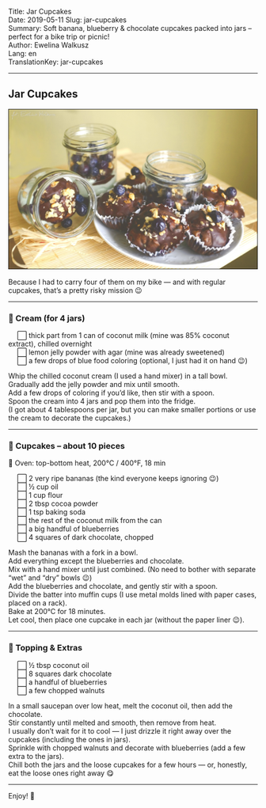 Title: Jar Cupcakes  
Date: 2019-05-11
Slug: jar-cupcakes  
Summary: Soft banana, blueberry & chocolate cupcakes packed into jars – perfect for a bike trip or picnic!  
Author: Ewelina Walkusz  
Lang: en  
TranslationKey: jar-cupcakes  

---

## Jar Cupcakes

![def]

Because I had to carry four of them on my bike — and with regular cupcakes, that’s a pretty risky mission 😉  

---

### 🥥 Cream (for 4 jars)

&emsp; ⬜ thick part from 1 can of coconut milk (mine was 85% coconut extract), chilled overnight </br>
&emsp; ⬜ lemon jelly powder with agar (mine was already sweetened) </br>
&emsp; ⬜ a few drops of blue food coloring (optional, I just had it on hand 😉) </br>

Whip the chilled coconut cream (I used a hand mixer) in a tall bowl.  
Gradually add the jelly powder and mix until smooth.  
Add a few drops of coloring if you’d like, then stir with a spoon.  
Spoon the cream into 4 jars and pop them into the fridge.  
(I got about 4 tablespoons per jar, but you can make smaller portions or use the cream to decorate the cupcakes.)

---

### 🍌 Cupcakes – about 10 pieces  

🔹 Oven: top-bottom heat, 200°C / 400°F, 18 min

&emsp; ⬜ 2 very ripe bananas (the kind everyone keeps ignoring 😉) </br>
&emsp; ⬜ ½ cup oil </br>
&emsp; ⬜ 1 cup flour </br>
&emsp; ⬜ 2 tbsp cocoa powder </br>
&emsp; ⬜ 1 tsp baking soda </br>
&emsp; ⬜ the rest of the coconut milk from the can </br>
&emsp; ⬜ a big handful of blueberries </br>
&emsp; ⬜ 4 squares of dark chocolate, chopped </br>

Mash the bananas with a fork in a bowl.  
Add everything except the blueberries and chocolate.  
Mix with a hand mixer until just combined. (No need to bother with separate “wet” and “dry” bowls 😉)  
Add the blueberries and chocolate, and gently stir with a spoon.  
Divide the batter into muffin cups (I use metal molds lined with paper cases, placed on a rack).  
Bake at 200°C for 18 minutes.  
Let cool, then place one cupcake in each jar (without the paper liner 😉).

---

### 🍫 Topping & Extras

&emsp; ⬜ ½ tbsp coconut oil </br>
&emsp; ⬜ 8 squares dark chocolate </br>
&emsp; ⬜ a handful of blueberries </br>
&emsp; ⬜ a few chopped walnuts </br>

In a small saucepan over low heat, melt the coconut oil, then add the chocolate.  
Stir constantly until melted and smooth, then remove from heat.  
I usually don’t wait for it to cool — I just drizzle it right away over the cupcakes (including the ones in jars).  
Sprinkle with chopped walnuts and decorate with blueberries (add a few extra to the jars).  
Chill both the jars and the loose cupcakes for a few hours — or, honestly, eat the loose ones right away 😋  

---

Enjoy! 💙

[def]: static/images/jar_cupcakes.jpg

